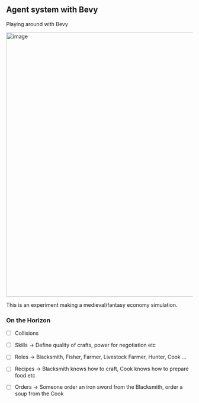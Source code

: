 ## Agent system with Bevy

Playing around with Bevy

<img width="1009" height="712" alt="image" src="https://github.com/user-attachments/assets/bf0812c2-9323-4e53-8ad8-000613f6a4e0" />

This is an experiment making a medieval/fantasy economy simulation.

### On the Horizon

- [ ] Collisions
- [ ] Skills -> Define quality of crafts, power for negotiation etc
- [ ] Roles -> Blacksmith, Fisher, Farmer, Livestock Farmer, Hunter, Cook ...
- [ ] Recipes -> Blacksmith knows how to craft, Cook knows how to prepare food etc
- [ ] Orders -> Someone order an iron sword from the Blacksmith, order a soup from the Cook


